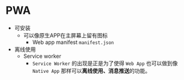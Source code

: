# PWA

- 可安装
  - 可以像原生APP在主屏幕上留有图标
    - Web app manifest  `manifest.json`
- 离线使用
  - Service worker
    - `Service Worker` 的出现是正是为了使得 `Web App` 也可以做到像 `Native App` 那样可以**离线使用、消息推送**的功能。